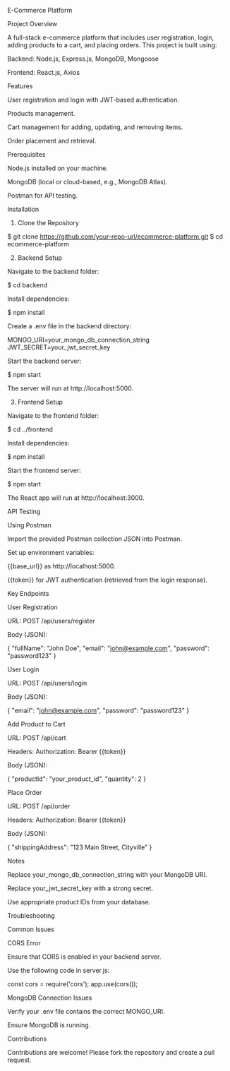 E-Commerce Platform

Project Overview

A full-stack e-commerce platform that includes user registration, login, adding products to a cart, and placing orders. This project is built using:

Backend: Node.js, Express.js, MongoDB, Mongoose

Frontend: React.js, Axios

Features

User registration and login with JWT-based authentication.

Products management.

Cart management for adding, updating, and removing items.

Order placement and retrieval.

Prerequisites

Node.js installed on your machine.

MongoDB (local or cloud-based, e.g., MongoDB Atlas).

Postman for API testing.

Installation

1. Clone the Repository

$ git clone https://github.com/your-repo-url/ecommerce-platform.git
$ cd ecommerce-platform

2. Backend Setup

Navigate to the backend folder:

$ cd backend

Install dependencies:

$ npm install

Create a .env file in the backend directory:

MONGO_URI=your_mongo_db_connection_string
JWT_SECRET=your_jwt_secret_key

Start the backend server:

$ npm start

The server will run at http://localhost:5000.

3. Frontend Setup

Navigate to the frontend folder:

$ cd ../frontend

Install dependencies:

$ npm install

Start the frontend server:

$ npm start

The React app will run at http://localhost:3000.

API Testing

Using Postman

Import the provided Postman collection JSON into Postman.

Set up environment variables:

{{base_url}} as http://localhost:5000.

{{token}} for JWT authentication (retrieved from the login response).

Key Endpoints

User Registration

URL: POST /api/users/register

Body (JSON):

{
  "fullName": "John Doe",
  "email": "john@example.com",
  "password": "password123"
}

User Login

URL: POST /api/users/login

Body (JSON):

{
  "email": "john@example.com",
  "password": "password123"
}

Add Product to Cart

URL: POST /api/cart

Headers: Authorization: Bearer {{token}}

Body (JSON):

{
  "productId": "your_product_id",
  "quantity": 2
}

Place Order

URL: POST /api/order

Headers: Authorization: Bearer {{token}}

Body (JSON):

{
  "shippingAddress": "123 Main Street, Cityville"
}

Notes

Replace your_mongo_db_connection_string with your MongoDB URI.

Replace your_jwt_secret_key with a strong secret.

Use appropriate product IDs from your database.

Troubleshooting

Common Issues

CORS Error

Ensure that CORS is enabled in your backend server.

Use the following code in server.js:

const cors = require('cors');
app.use(cors());

MongoDB Connection Issues

Verify your .env file contains the correct MONGO_URI.

Ensure MongoDB is running.

Contributions

Contributions are welcome! Please fork the repository and create a pull request.

